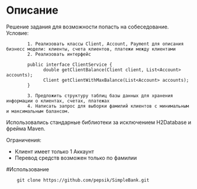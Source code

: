 # Описание

Решение задания для возможности попасть на собеседование. Условие:

            1. Реализовать классы Client, Account, Payment для описания бизнесс модели: клиенты, счета клиентов, платежи между клиентами
            2. Реализовать интерфейс
            
            public interface ClientService {
                  double getClientBalance(Client client, List<Account> accounts);
                  Client getClientWithMaxBalance(List<Account> accounts);
            }
            
            3. Предложить структуру таблиц базы данных для хранения информации о клиентах, счетах, платежах
            4. Написать запрос для выборки фамилий клиентов с минимальным и максимальным балансом.
            
Использовались стандарные библиотеки за исключением H2Database и фрейма Maven.

Ограничения:

 - Клиент имеет только 1 Аккаунт
 - Перевод средств возможен только по фамилии

#Использование

        git clone https://github.com/pepsik/SimpleBank.git